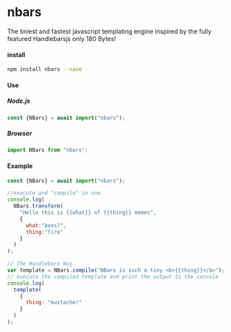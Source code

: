 # nbars
The tiniest and fastest javascript templating engine inspired by the fully featured Handlebarsjs only 180 Bytes!

#### install

```bash
npm install nbars --save
```

#### Use

##### Node.js

```javaScript
const {NBars} = await import("nbars");
```

##### Browser

```javascript
import NBars from "nbars";
```

#### Example

```javascript
const {NBars} = await import("nbars");

//execute and "compile" in one.
console.log(
  NBars.transform(
    "Hello this is {{what}} of {{thing}} memes",
    {
      what:"bees?",
      thing:"fire"
    }
  )
);

// The Handlebars Way.
var template = NBars.compile("NBars is such a tiny <b>{{thing}}</b>");
// execute the compiled template and print the output to the console
console.log(
  template(
    {
      thing: "mustache!"
    }
  )
);
```
